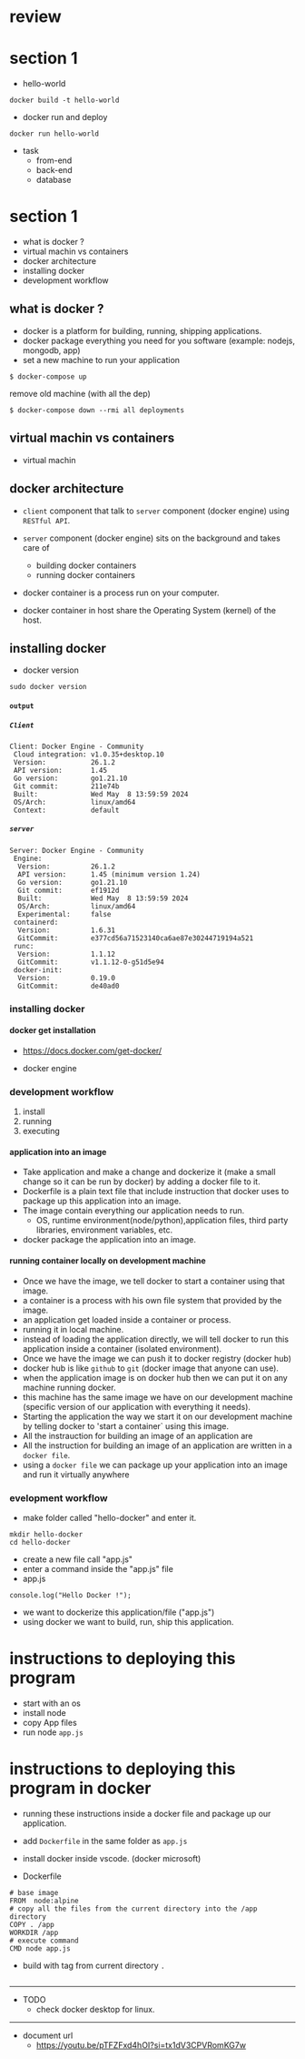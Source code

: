 
# review

# section 1

* hello-world
```
docker build -t hello-world
```

* docker run and deploy
```
docker run hello-world
```

* task
    * from-end
    * back-end
    * database

# section 1
* what is docker ?
* virtual machin vs containers
* docker architecture 
* installing docker
* development workflow

## what is docker ?
* docker is a platform for building, running, shipping applications.
* docker package everything you need for you software (example: nodejs, mongodb, app)
* set a new machine to run your application
```
$ docker-compose up
```

remove old machine (with all the dep)
```
$ docker-compose down --rmi all deployments
```

## virtual machin vs containers
* virtual machin 

## docker architecture 
* `client` component that talk to `server` component (docker engine) using `RESTful API`.
* `server` component (docker engine) sits on the background and takes care of 
    * building docker containers
    * running docker containers

* docker container is a process run on your computer.
* docker container in host share the Operating System (kernel) of the host.

## installing docker
* docker version
```
sudo docker version
```

#### `output`

##### `Client`

```
Client: Docker Engine - Community
 Cloud integration: v1.0.35+desktop.10
 Version:           26.1.2
 API version:       1.45
 Go version:        go1.21.10
 Git commit:        211e74b
 Built:             Wed May  8 13:59:59 2024
 OS/Arch:           linux/amd64
 Context:           default
```

##### `server`

```
Server: Docker Engine - Community
 Engine:
  Version:          26.1.2
  API version:      1.45 (minimum version 1.24)
  Go version:       go1.21.10
  Git commit:       ef1912d
  Built:            Wed May  8 13:59:59 2024
  OS/Arch:          linux/amd64
  Experimental:     false
 containerd:
  Version:          1.6.31
  GitCommit:        e377cd56a71523140ca6ae87e30244719194a521
 runc:
  Version:          1.1.12
  GitCommit:        v1.1.12-0-g51d5e94
 docker-init:
  Version:          0.19.0
  GitCommit:        de40ad0

```

### installing docker

#### docker get installation
* https://docs.docker.com/get-docker/

* docker engine


### development workflow

1. install
2. running
3. executing

#### application into an image
* Take application and make a change  and dockerize it (make a small change so it can be run by docker) by adding a docker file to it. 
* Dockerfile is a plain text file that include instruction that docker uses to package up this application into an image.
* The image contain everything our application needs to run.
    * OS, runtime environment(node/python),application files, third party libraries, environment variables, etc.
* docker package the application into an image.

#### running container locally on development machine
* Once we have the image, we tell docker to start a container using that image.
* a container is a process with his own file system that provided by the image.
* an application get loaded inside a container or process.
* running it in local machine.
* instead of loading the application directly, we will tell docker to run this application inside a container (isolated environment).
* Once we have the image we can push it to docker registry (docker hub)
* docker hub is like `github` to `git` (docker image that anyone can use).
* when the application image is on docker hub then we can put it on any machine running docker.
* this machine has the same image we have on our development machine (specific version of our application with everything it needs).
* Starting the application the way we start it on our development machine by telling docker to 'start a container` using this image.
* All the instrauction for building an image of an application are 
* All the instruction for building an image of an application are written in a `docker file`. 
* using a `docker file` we can package up your application into an image and run it virtually anywhere

### evelopment workflow  
* make folder called "hello-docker" and enter it.
```
mkdir hello-docker
cd hello-docker
```
* create a new file call "app.js"
* enter a command inside the "app.js" file
* app.js
```
console.log("Hello Docker !");
```
* we want to dockerize this application/file ("app.js")
* using docker we want to build, run, ship this application.

# instructions to deploying this program 
   * start with an os
   * install node
   * copy App files
   * run node `app.js`

# instructions to deploying this program  in docker
* running these instructions inside a docker file and package up our application.
* add `Dockerfile` in the same folder as `app.js`
* install docker inside vscode. (docker microsoft)

* Dockerfile
```
# base image 
FROM  node:alpine
# copy all the files from the current directory into the /app directory
COPY . /app  
WORKDIR /app
# execute command
CMD node app.js
```

* build with tag from current directory `.`
```

```

--------

* TODO
   * check docker desktop for linux.


--------
* document url
    * https://youtu.be/pTFZFxd4hOI?si=tx1dV3CPVRomKG7w

